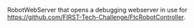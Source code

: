 RobotWebServer that opens a debugging webserver in use for https://github.com/FIRST-Tech-Challenge/FtcRobotController.
